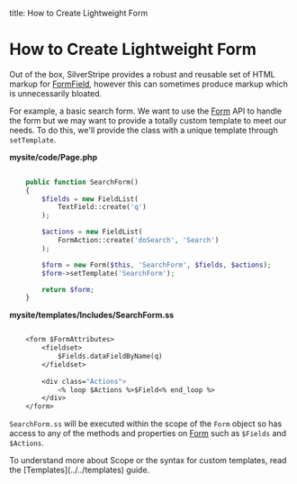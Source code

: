 title: How to Create Lightweight Form

# How to Create Lightweight Form

Out of the box, SilverStripe provides a robust and reusable set of HTML markup for [FormField](api:SilverStripe\Forms\FormField), however this can 
sometimes produce markup which is unnecessarily bloated.

For example, a basic search form. We want to use the [Form](api:SilverStripe\Forms\Form) API to handle the form but we may want to provide a 
totally custom template to meet our needs. To do this, we'll provide the class with a unique template through 
`setTemplate`.

**mysite/code/Page.php**


```php
    
    public function SearchForm() 
    {
        $fields = new FieldList(
            TextField::create('q')
        );

        $actions = new FieldList(
            FormAction::create('doSearch', 'Search')
        );

        $form = new Form($this, 'SearchForm', $fields, $actions);
        $form->setTemplate('SearchForm');

        return $form;
    }
```

**mysite/templates/Includes/SearchForm.ss**


```ss

    <form $FormAttributes>
        <fieldset>
            $Fields.dataFieldByName(q)
        </fieldset>
        
        <div class="Actions">
            <% loop $Actions %>$Field<% end_loop %>
        </div>
    </form>
```

`SearchForm.ss` will be executed within the scope of the `Form` object so has access to any of the methods and 
properties on [Form](api:SilverStripe\Forms\Form) such as `$Fields` and `$Actions`. 

<div class="notice">
To understand more about Scope or the syntax for custom templates, read the [Templates](../../templates) guide.
</div>


